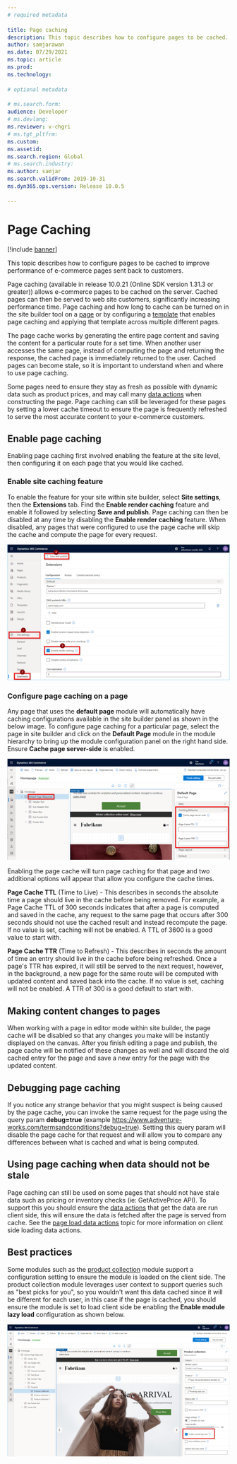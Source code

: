 ```yaml
---
# required metadata

title: Page caching
description: This topic describes how to configure pages to be cached. 
author: samjarawan
ms.date: 07/29/2021
ms.topic: article
ms.prod: 
ms.technology: 

# optional metadata

# ms.search.form: 
audience: Developer
# ms.devlang: 
ms.reviewer: v-chgri
# ms.tgt_pltfrm: 
ms.custom: 
ms.assetid: 
ms.search.region: Global
# ms.search.industry: 
ms.author: samjar
ms.search.validFrom: 2019-10-31
ms.dyn365.ops.version: Release 10.0.5

---
```

# Page Caching

[!include [banner](../includes/banner.md)]

This topic describes how to configure pages to be cached to improve performance of e-commerce pages sent back to customers.

Page caching (available in release 10.0.21 (Online SDK version 1.31.3 or greater)) allows e-commerce pages to be cached on the server.  Cached pages can then be served to web site customers, significantly increasing performance time. Page caching and how long to cache can be turned on in the site builder tool on a [page](../modify-existing-page.md) or by configuring a [template](../templates-layouts-overview.md) that enables page caching and applying that template across multiple different pages.
 
The page cache works by generating the entire page content and saving the content for a particular route for a set time. When another user accesses the same page, instead of computing the page and returning the response, the cached page is immediately returned to the user.  Cached pages can become stale, so it is important to understand when and where to use page caching.
 
Some pages need to ensure they stay as fresh as possible with dynamic data such as product prices, and may call many [data actions](data-actions.md) when constructing the page. Page caching can still be leveraged for these pages by setting a lower cache timeout to ensure the page is frequently refreshed to serve the most accurate content to your e-commerce customers.

## Enable page caching

Enabling page caching first involved enabling the feature at the site level, then configuring it on each page that you would like cached.

### Enable site caching feature

To enable the feature for your site within site builder, select **Site settings**, then the **Extensions** tab. Find the **Enable render caching** feature and enable it followed by selecting **Save and publish**.  Page caching can then be disabled at any time by disabling the **Enable render caching** feature. When disabled, any pages that were configured to use the page cache will skip the cache and compute the page for every request.

![Enable page caching](media/page-caching-1.png)

### Configure page caching on a page
Any page that uses the **default page** module will automatically have caching configurations available in the site builder panel as shown in the below image. To configure page caching for a particular page, select the page in site builder and click on the **Default Page** module in the module hierarchy to bring up the module configuration panel on the right hand side.  Ensure **Cache page server-side** is enabled. 

![Configure page caching](media/page-caching-2.png)

Enabling the page cache will turn page caching for that page and two additional options will appear that allow you configure the cache times.

**Page Cache TTL** (Time to Live) - This describes in seconds the absolute time a page should live in the cache before being removed. For example, a Page Cache TTL of 300 seconds indicates that after a page is computed and saved in the cache, any request to the same page that occurs after 300 seconds should not use the cached result and instead recompute the page. If no value is set, caching will not be enabled. A TTL of 3600 is a good value to start with.

**Page Cache TTR** (Time to Refresh) - This describes in seconds the amount of time an entry should live in the cache before being refreshed. Once a page's TTR has expired, it will still be served to the next request, however, in the background, a new page for the same route will be computed with updated content and saved back into the cache. If no value is set, caching will not be enabled. A TTR of 300 is a good default to start with.


## Making content changes to pages
 
When working with a page in editor mode within site builder, the page cache will be disabled so that any changes you make will be instantly displayed on the canvas. After you finish editing a page and publish, the page cache will be notified of these changes as well and will discard the old cached entry for the page and save a new entry for the page with the updated content.
 
## Debugging page caching
 
If you notice any strange behavior that you might suspect is being caused by the page cache, you can invoke the same request for the page using the query param **debug=true** (example https://www.adventure-works.com/termsandconditions?debug=true). Setting this query param will disable the page cache for that request and will allow you to compare any differences between what is cached and what is being computed.

## Using page caching when data should not be stale
Page caching can still be used on some pages that should not have stale data such as pricing or inventory checks (ie: GetActivePrice API).  To support this you should ensure the [data actions](data-actions.md) that get the data are run client side, this will ensure the data is fetched after the page is served from cache.  See the [page load data actions](page-load-data-action.md#client-side-rendering) topic for more information on client side loading data actions.

## Best practices

Some modules such as the [product collection](../product-collection-module-overview.md) module support a configuration setting to ensure the module is loaded on the client side.  The product collection module leverages user context to support queries such as "best picks for you", so you wouldn't want this data cached since it will be different for each user, in this case if the page is cached, you should ensure the module is set to load client side be enabling the **Enable module lazy load** configuration as shown below.

![Enable module lazy load](media/page-caching-3.png)

